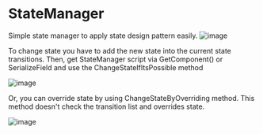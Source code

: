 # StateManager
Simple state manager to apply state design pattern easily.
![image](https://github.com/Quiry-AAK/StateManager/assets/76917305/0be04bee-1735-439c-ad24-83b1726d3f82)

To change state you have to add the new state into the current state transitions.
Then, get StateManager script via GetComponent<StateManager>() or SerializeField and use the ChangeStateIfItsPossible method

![image](https://github.com/Quiry-AAK/StateManager/assets/76917305/6ecb840b-7326-47ac-828a-161056f4dcb8)

Or, you can override state by using ChangeStateByOverriding method. This method doesn't check the transition list and overrides state.

![image](https://github.com/Quiry-AAK/StateManager/assets/76917305/ee2d2beb-9a87-433f-870f-dc4f264a0274)
